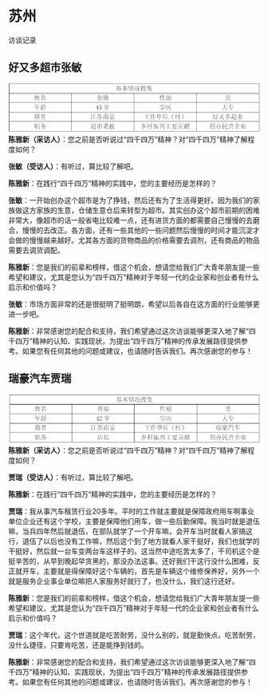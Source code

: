 # 苏州

访谈记录

## 好又多超市张敏
![img.png](public/haoyouduo.png)
**陈雅新（采访人）**：您之前是否听说过“四千四万”精神？对“四千四万”精神了解程度如何？

**张敏（受访人）**：有听过，算比较了解吧。

**陈雅新**：在践行“四千四万”精神的实践中，您的主要经历是怎样的？

**张敏**：一开始创办这个超市是为了挣钱，然后还有为了生活得更好。因为我们的家族做这方家族的生意，仓储生意仓后来转型为超市。其实创办这个超市前期的困难非常大，像超市的话一般省电比较难一点，还有进货方面的都需要自己慢慢的去磨合，慢慢的去改正。各方面，还有一些其他的一些问题然后慢慢的时间才能沉淀才会做的慢慢越来越好。尤其各方面的货物商品的价格需要去调剂，还有商品的物品需要去调货调配。


**陈雅新**：您是我们的前辈和榜样，借这个机会，想请您给我们广大青年朋友提一些希望和建议，尤其是您认为“四千四万”精神对于年轻一代的企业家和创业者有什么启示和价值吗？

**张敏**：市场方面非常的还是很挺明了挺明朗，希望以后各自在这方面的行业能够更进一步吧。

**陈雅新**：非常感谢您的配合和支持，我们希望通过这次访谈能够更深入地了解“四千四万”精神的认知、实践现状，为提出“四千四万”精神的传承发展路径提供参考。如果您有任何其他的问题或建议，也请随时告诉我们。再次感谢您的参与！

## 瑞豪汽车贾瑞
 
![img_1.png](public/taihaoqiche.png)
**陈雅新（采访人）**：您之前是否听说过“四千四万”精神？对“四千四万”精神了解程度如何？

**贾瑞（受访人）**：有听过，算比较了解吧。

**陈雅新**：在践行“四千四万”精神的实践中，您的主要经历是怎样的？

**贾瑞**：我从事汽车租赁行业20多年。平时的工作就主要就是保障政府用车啊事业单位企业还有这个学校，主要是保障他们用车，做一些后勤保障。我当时就是退伍嘛，当兵四年然后就退伍，在部队就学了一个开车嘛，会开车当时就看人家搞这行，退伍了以后也没有工作嘛，然后这个到了地方就看人家干挺好，我们也就学的干挺好，然后就一台车变两台车这样子的。这当然中途吃苦太多了，干司机这个是挺辛苦的，从早到晚起早贪黑的，那没办法这事。还好我们干这行没什么困难，反正就开车，主要就是得保障好这个车辆的，首先是车辆这个维修保养好，另外一个就是服务企业事业单位嘛把人家服务好就行了，也没什么，我们这行还好。

**陈雅新**：您是我们的前辈和榜样，借这个机会，想请您给我们广大青年朋友提一些希望和建议，尤其是您认为“四千四万”精神对于年轻一代的企业家和创业者有什么启示和价值吗？

**贾瑞**：这个年代，这个世道就是吃苦耐劳，没什么别的，就是勤快点，吃苦耐劳，没什么捷径，只要肯吃苦，还是能挣到钱的。

**陈雅新**：非常感谢您的配合和支持，我们希望通过这次访谈能够更深入地了解“四千四万”精神的认知、实践现状，为提出“四千四万”精神的传承发展路径提供参考。如果您有任何其他的问题或建议，也请随时告诉我们。再次感谢您的参与！
